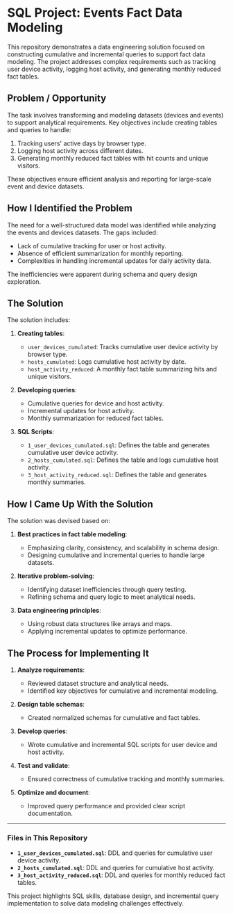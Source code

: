 # SQL Project: Events Fact Data Modeling

This repository demonstrates a data engineering solution focused on constructing cumulative and incremental queries to support fact data modeling. The project addresses complex requirements such as tracking user device activity, logging host activity, and generating monthly reduced fact tables.

## Problem / Opportunity

The task involves transforming and modeling datasets (devices and events) to support analytical requirements. Key objectives include creating tables and queries to handle:

1. Tracking users' active days by browser type.
2. Logging host activity across different dates.
3. Generating monthly reduced fact tables with hit counts and unique visitors.

These objectives ensure efficient analysis and reporting for large-scale event and device datasets.

## How I Identified the Problem

The need for a well-structured data model was identified while analyzing the events and devices datasets. The gaps included:

- Lack of cumulative tracking for user or host activity.
- Absence of efficient summarization for monthly reporting.
- Complexities in handling incremental updates for daily activity data.

The inefficiencies were apparent during schema and query design exploration.

## The Solution

The solution includes:

1. **Creating tables**:
   - `user_devices_cumulated`: Tracks cumulative user device activity by browser type.
   - `hosts_cumulated`: Logs cumulative host activity by date.
   - `host_activity_reduced`: A monthly fact table summarizing hits and unique visitors.

2. **Developing queries**:
   - Cumulative queries for device and host activity.
   - Incremental updates for host activity.
   - Monthly summarization for reduced fact tables.

3. **SQL Scripts**:
   - `1_user_devices_cumulated.sql`: Defines the table and generates cumulative user device activity.
   - `2_hosts_cumulated.sql`: Defines the table and logs cumulative host activity.
   - `3_host_activity_reduced.sql`: Defines the table and generates monthly summaries.

## How I Came Up With the Solution

The solution was devised based on:

1. **Best practices in fact table modeling**:
   - Emphasizing clarity, consistency, and scalability in schema design.
   - Designing cumulative and incremental queries to handle large datasets.

2. **Iterative problem-solving**:
   - Identifying dataset inefficiencies through query testing.
   - Refining schema and query logic to meet analytical needs.

3. **Data engineering principles**:
   - Using robust data structures like arrays and maps.
   - Applying incremental updates to optimize performance.

## The Process for Implementing It

1. **Analyze requirements**:
   - Reviewed dataset structure and analytical needs.
   - Identified key objectives for cumulative and incremental modeling.

2. **Design table schemas**:
   - Created normalized schemas for cumulative and fact tables.

3. **Develop queries**:
   - Wrote cumulative and incremental SQL scripts for user device and host activity.

4. **Test and validate**:
   - Ensured correctness of cumulative tracking and monthly summaries.

5. **Optimize and document**:
   - Improved query performance and provided clear script documentation.

---

### Files in This Repository

- **`1_user_devices_cumulated.sql`**: DDL and queries for cumulative user device activity.
- **`2_hosts_cumulated.sql`**: DDL and queries for cumulative host activity.
- **`3_host_activity_reduced.sql`**: DDL and queries for monthly reduced fact tables.

This project highlights SQL skills, database design, and incremental query implementation to solve data modeling challenges effectively.

